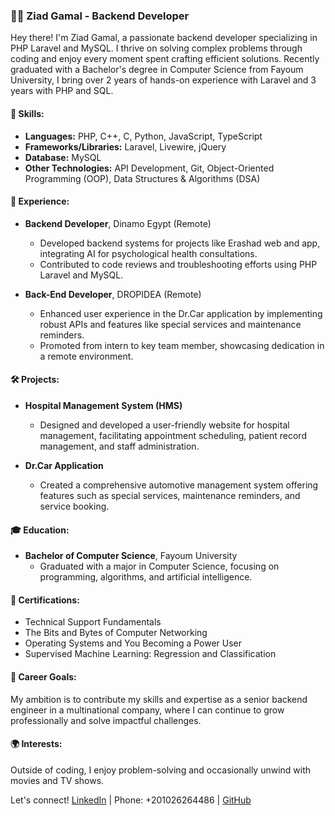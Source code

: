 ### 👨‍💻 Ziad Gamal - Backend Developer

Hey there! I'm Ziad Gamal, a passionate backend developer specializing in PHP Laravel and MySQL. I thrive on solving complex problems through coding and enjoy every moment spent crafting efficient solutions. Recently graduated with a Bachelor's degree in Computer Science from Fayoum University, I bring over 2 years of hands-on experience with Laravel and 3 years with PHP and SQL.

#### 🚀 Skills:
- **Languages:** PHP, C++, C, Python, JavaScript, TypeScript
- **Frameworks/Libraries:** Laravel, Livewire, jQuery
- **Database:** MySQL
- **Other Technologies:** API Development, Git, Object-Oriented Programming (OOP), Data Structures & Algorithms (DSA)

#### 💼 Experience:
- **Backend Developer**, Dinamo Egypt (Remote)
  - Developed backend systems for projects like Erashad web and app, integrating AI for psychological health consultations.
  - Contributed to code reviews and troubleshooting efforts using PHP Laravel and MySQL.

- **Back-End Developer**, DROPIDEA (Remote)
  - Enhanced user experience in the Dr.Car application by implementing robust APIs and features like special services and maintenance reminders.
  - Promoted from intern to key team member, showcasing dedication in a remote environment.

#### 🛠️ Projects:
- **Hospital Management System (HMS)**
  - Designed and developed a user-friendly website for hospital management, facilitating appointment scheduling, patient record management, and staff administration.

- **Dr.Car Application**
  - Created a comprehensive automotive management system offering features such as special services, maintenance reminders, and service booking.

#### 🎓 Education:
- **Bachelor of Computer Science**, Fayoum University
  - Graduated with a major in Computer Science, focusing on programming, algorithms, and artificial intelligence.

#### 📜 Certifications:
- Technical Support Fundamentals
- The Bits and Bytes of Computer Networking
- Operating Systems and You Becoming a Power User
- Supervised Machine Learning: Regression and Classification

#### 🌟 Career Goals:
My ambition is to contribute my skills and expertise as a senior backend engineer in a multinational company, where I can continue to grow professionally and solve impactful challenges.

#### 🌍 Interests:
Outside of coding, I enjoy problem-solving and occasionally unwind with movies and TV shows.

Let's connect! [LinkedIn](https://www.linkedin.com/in/ziad-gamal/) | Phone: +201026264486 | [GitHub](https://github.com/ZiadGamalDev)
